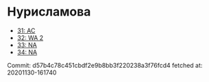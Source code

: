 # Нурисламова
- [31: AC](31.md)
- [32: WA 2](32.md)
- [33: NA](33.md)
- [34: NA](34.md)

Commit: d57b4c78c451cbdf2e9b8bb3f220238a3f76fcd4
 fetched at: 20201130-161740
